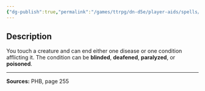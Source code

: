 ```yaml
---
{"dg-publish":true,"permalink":"/games/ttrpg/dn-d5e/player-aids/spells/level-2/lesser-restoration/","tags":["TTRPG/DND/5e","verbal","somatic"]}
---
```



## Description
You touch a creature and can end either one disease or one condition afflicting it.
The condition can be **blinded**, **deafened**, **paralyzed**, or **poisoned**.

---

**Sources:** PHB, page 255
